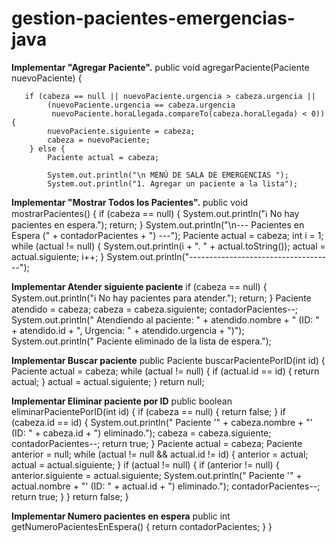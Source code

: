 # gestion-pacientes-emergencias-java
**Implementar "Agregar Paciente".**
public void agregarPaciente(Paciente nuevoPaciente) {

       if (cabeza == null || nuevoPaciente.urgencia > cabeza.urgencia ||
            (nuevoPaciente.urgencia == cabeza.urgencia 
             nuevoPaciente.horaLlegada.compareTo(cabeza.horaLlegada) < 0)) {
            nuevoPaciente.siguiente = cabeza;
            cabeza = nuevoPaciente;
        } else {
            Paciente actual = cabeza;
            
            System.out.println("\n MENÚ DE SALA DE EMERGENCIAS ");
            System.out.println("1. Agregar un paciente a la lista");
            
 **Implementar "Mostrar Todos los Pacientes".**
 public void mostrarPacientes() {
        if (cabeza == null) {
            System.out.println("ℹ No hay pacientes en espera.");
            return;
        }
        System.out.println("\n---   Pacientes en Espera (" + contadorPacientes + ") ---");
        Paciente actual = cabeza;
        int i = 1;
        while (actual != null) {
            System.out.println(i + ". " + actual.toString());
            actual = actual.siguiente;
            i++;
        }
        System.out.println("------------------------------------");

**Implementar Atender siguiente paciente**
if (cabeza == null) {
            System.out.println("ℹ No hay pacientes para atender.");
            return;
        }
        Paciente atendido = cabeza;
        cabeza = cabeza.siguiente;
        contadorPacientes--;
        System.out.println(" Atendiendo al paciente: " + atendido.nombre + " (ID: " + atendido.id + ", Urgencia: " + atendido.urgencia + ")");
        System.out.println(" Paciente eliminado de la lista de espera.");

**Implementar Buscar paciente**
public Paciente buscarPacientePorID(int id) {
        Paciente actual = cabeza;
        while (actual != null) {
            if (actual.id == id) {
                return actual;
            }
            actual = actual.siguiente;
        }
        return null; 

**Implementar Eliminar paciente por ID**
public boolean eliminarPacientePorID(int id) {
        if (cabeza == null) {
            return false;
        }
        if (cabeza.id == id) {
            System.out.println(" Paciente '" + cabeza.nombre + "' (ID: " + cabeza.id + ") eliminado.");
            cabeza = cabeza.siguiente;
            contadorPacientes--;
            return true;
        }
        Paciente actual = cabeza;
        Paciente anterior = null;
        while (actual != null && actual.id != id) {
            anterior = actual;
            actual = actual.siguiente;
        }
        if (actual != null) { 
            if (anterior != null) { 
                anterior.siguiente = actual.siguiente;
                System.out.println(" Paciente '" + actual.nombre + "' (ID: " + actual.id + ") eliminado.");
                contadorPacientes--;
                return true;
            }
        }
        return false; 
    }

**Implementar Numero pacientes en espera**
 public int getNumeroPacientesEnEspera() {
        return contadorPacientes;
    }
}

